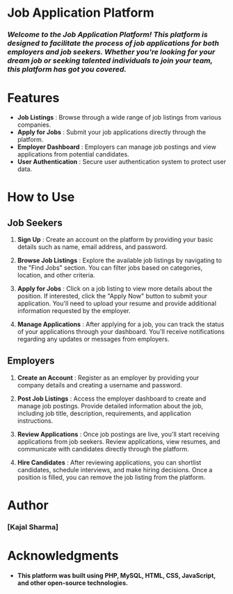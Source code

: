# Job Application Platform



### ***Welcome to the Job Application Platform! This platform is designed to facilitate the process of job applications for both employers and job seekers. Whether you're looking for your dream job or seeking talented individuals to join your team, this platform has got you covered.***

 # Features
- **Job Listings** : Browse through a wide range of job listings from various companies.
- **Apply for Jobs** : Submit your job applications directly through the platform.
- **Employer Dashboard** : Employers can manage job postings and view applications from potential candidates.
- **User Authentication** : Secure user authentication system to protect user data.

# How to Use
## Job Seekers
1. **Sign Up** : Create an account on the platform by providing your basic details such as name, email address, and password.

2. **Browse Job Listings** : Explore the available job listings by navigating to the "Find Jobs" section. You can filter jobs based on categories, location, and other criteria.

3. **Apply for Jobs** : Click on a job listing to view more details about the position. If interested, click the "Apply Now" button to submit your application. You'll need to upload your resume and provide additional information requested by the employer.

4. **Manage Applications** : After applying for a job, you can track the status of your applications through your dashboard. You'll receive notifications regarding any updates or messages from employers.

## Employers
1. **Create an Account** : Register as an employer by providing your company details and creating a username and password.

2. **Post Job Listings** : Access the employer dashboard to create and manage job postings. Provide detailed information about the job, including job title, description, requirements, and application instructions.

3. **Review Applications** : Once job postings are live, you'll start receiving applications from job seekers. Review applications, view resumes, and communicate with candidates directly through the platform.

4. **Hire Candidates** : After reviewing applications, you can shortlist candidates, schedule interviews, and make hiring decisions. Once a position is filled, you can remove the job listing from the platform.



# Author
### [Kajal Sharma] 

# Acknowledgments

- ####  This platform was built using PHP, MySQL, HTML, CSS, JavaScript, and other open-source technologies.




